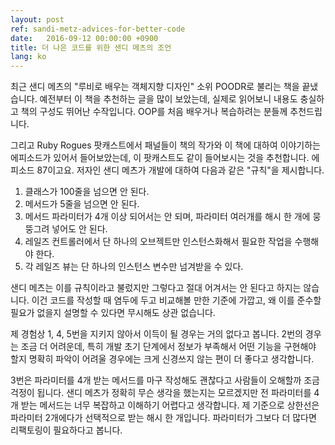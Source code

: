 ```yaml
---
layout: post
ref: sandi-metz-advices-for-better-code
date:   2016-09-12 00:00:00 +0900
title: 더 나은 코드를 위한 샌디 메츠의 조언
lang: ko
---
```


최근 샌디 메츠의 "루비로 배우는 객체지향 디자인" 소위 POODR로 불리는 책을 끝냈습니다. 예전부터 이 책을 추천하는 글을 많이 보았는데, 실제로 읽어보니 내용도 충실하고 책의 구성도 뛰어난 수작입니다. OOP를 처음 배우거나 복습하려는 분들께 추천드립니다.

그리고 Ruby Rogues 팟캐스트에서 패널들이 책의 작가와 이 책에 대하여 이야기하는 에피소드가 있어서 들어보았는데, 이 팟캐스트도 같이 들어보시는 것을 추천합니다. 에피소드 87이고요. 저자인 샌디 메츠가 개발에 대하여 다음과 같은 "규칙"을 제시합니다.

1. 클래스가 100줄을 넘으면 안 된다.
2. 메서드가 5줄을 넘으면 안 된다.
3. 메서드 파라미터가 4개 이상 되어서는 안 되며, 파라미터 여러개를 해시 한 개에 뭉뚱그려 넣어도 안 된다.
4. 레일즈 컨트롤러에서 단 하나의 오브젝트만 인스턴스화해서 필요한 작업을 수행해야 한다.
5. 각 레일즈 뷰는 단 하나의 인스턴스 변수만 넘겨받을 수 있다.

샌디 메츠는 이를 규칙이라고 불렀지만 그렇다고 절대 어겨서는 안 된다고 하지는 않습니다. 이건 코드를 작성할 때 염두에 두고 비교해볼 만한 기준에 가깝고, 왜 이를 준수할 필요가 없을지 설명할 수 있다면 무시해도 상관 없습니다.

제 경험상 1, 4, 5번을 지키지 않아서 이득이 될 경우는 거의 없다고 봅니다. 2번의 경우는 조금 더 어려운데, 특히 개발 초기 단계에서 정보가 부족해서 어떤 기능을 구현해야 할지 명확히 파악이 어려울 경우에는 크게 신경쓰지 않는 편이 더 좋다고 생각합니다.

3번은 파라미터를 4개 받는 메서드를 마구 작성해도 괜찮다고 사람들이 오해할까 조금 걱정이 됩니다. 샌디 메츠가 정확히 무슨 생각을 했는지는 모르겠지만 전 파라미터를 4개 받는 메서드는 너무 복잡하고 이해하기 어렵다고 생각합니다. 제 기준으로 상한선은 파라미터 2개에다가 선택적으로 받는 해시 한 개입니다. 파라미터가 그보다 더 많다면 리팩토링이 필요하다고 봅니다.
